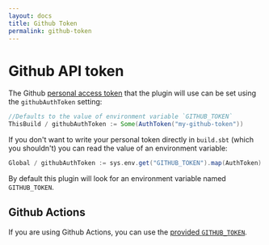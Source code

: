 ```yaml
---
layout: docs
title: Github Token
permalink: github-token
---
```


# Github API token

The Github [personal access token](https://github.com/settings/tokens) that the plugin will use can be set using the `githubAuthToken` setting:

```scala
//Defaults to the value of environment variable `GITHUB_TOKEN`
ThisBuild / githubAuthToken := Some(AuthToken("my-github-token"))
```

If you don't want to write your personal token directly in `build.sbt` (which you shouldn't) you can read the value of an environment variable:

```scala
Global / githubAuthToken := sys.env.get("GITHUB_TOKEN").map(AuthToken)
```

By default this plugin will look for an environment variable named `GITHUB_TOKEN`.

## Github Actions

If you are using Github Actions, you can use the [provided `GITHUB_TOKEN`](https://help.github.com/en/actions/configuring-and-managing-workflows/authenticating-with-the-github_token#about-the-github_token-secret).
